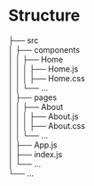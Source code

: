 # Structure
├── src <br>
│   ├── components <br>
│   │   ├── Home <br>
│   │   │   ├── Home.js <br>
│   │   │   ├── Home.css <br>
│   │   └── ... <br>
│   ├── pages <br>
│   │   ├── About <br>
│   │   │   ├── About.js <br>
│   │   │   ├── About.css <br>
│   │   └── ... <br>
│   ├── App.js <br>
│   ├── index.js <br>
│   └── ... <br>
└── ... <br>
